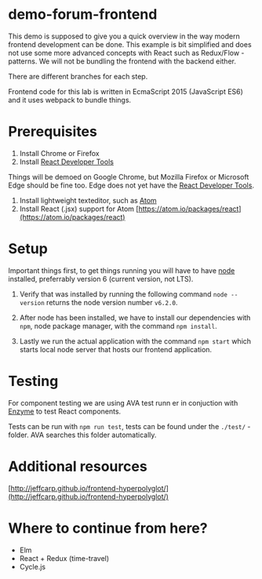 # demo-forum-frontend

This demo is supposed to give you a quick overview in the way modern frontend development can be done. This example is bit simplified and does not use some more advanced concepts with React such as Redux/Flow -patterns. We will not be bundling the frontend with the backend either.

There are different branches for each step.

Frontend code for this lab is written in EcmaScript 2015 (JavaScript ES6) and it uses webpack to bundle things.

# Prerequisites

1. Install Chrome or Firefox
2. Install [React Developer Tools](https://github.com/facebook/react-devtools)

Things will be demoed on Google Chrome, but Mozilla Firefox or Microsoft Edge should be fine too. Edge does not yet have the [React Developer Tools](https://github.com/facebook/react-devtools).

1. Install lightweight texteditor, such as [Atom](https://atom.io/)
2. Install React (.jsx) support for Atom [https://atom.io/packages/react](https://atom.io/packages/react)

# Setup

Important things first, to get things running you will have to have [node](https://nodejs.org/en/) installed, preferrably version 6 (current version, not LTS).

1. Verify that was installed by running the following command `node --version` returns the node version number `v6.2.0`.

2. After node has been installed, we have to install our dependencies with `npm`, node package manager, with the command `npm install`.

3. Lastly we run the actual application with the command `npm start` which starts local node server that hosts our frontend application.

# Testing

For component testing we are using AVA test runn  er in conjuction with [Enzyme](http://airbnb.io/enzyme/) to test React components.

Tests can be run with `npm run test`, tests can be found under the `./test/` -folder. AVA searches this folder automatically.

# Additional resources
[http://jeffcarp.github.io/frontend-hyperpolyglot/](http://jeffcarp.github.io/frontend-hyperpolyglot/)

# Where to continue from here?
- Elm
- React + Redux (time-travel)
- Cycle.js

